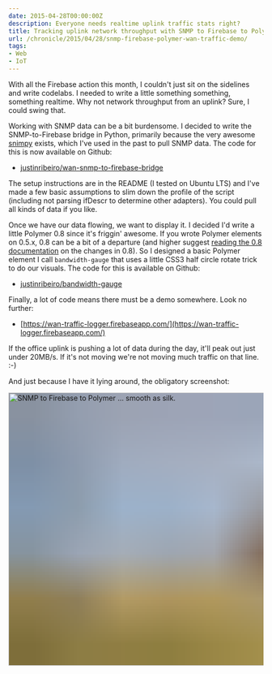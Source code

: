```yaml
---
date: 2015-04-28T00:00:00Z
description: Everyone needs realtime uplink traffic stats right?
title: Tracking uplink network throughput with SNMP to Firebase to Polymer
url: /chronicle/2015/04/28/snmp-firebase-polymer-wan-traffic-demo/
tags:
- Web
- IoT
---
```


With all the Firebase action this month, I couldn't just sit on the sidelines and write codelabs. I needed to write a little something something, something realtime. Why not network throughput from an uplink? Sure, I could swing that.

Working with SNMP data can be a bit burdensome. I decided to write the SNMP-to-Firebase bridge in Python, primarily because the very awesome [snimpy](https://snimpy.readthedocs.org/en/latest/) exists, which I've used in the past to pull SNMP data. The code for this is now available on Github:

* [justinribeiro/wan-snmp-to-firebase-bridge](https://github.com/justinribeiro/wan-snmp-to-firebase-bridge)

The setup instructions are in the README (I tested on Ubuntu LTS) and I've made a few basic assumptions to slim down the profile of the script (including not parsing ifDescr to determine other adapters). You could pull all kinds of data if you like.

Once we have our data flowing, we want to display it. I decided I'd write a little Polymer 0.8 since it's friggin' awesome. If you wrote Polymer elements on 0.5.x, 0.8 can be a bit of a departure (and higher suggest [reading the 0.8 documentation](https://www.polymer-project.org/0.8/) on the changes in 0.8). So I designed a basic Polymer element I call `bandwidth-gauge` that uses a little CSS3 half circle rotate trick to do our visuals. The code for this is available on Github:

* [justinribeiro/bandwidth-gauge](https://github.com/justinribeiro/bandwidth-gauge)

Finally, a lot of code means there must be a demo somewhere. Look no further:

* [https://wan-traffic-logger.firebaseapp.com/](https://wan-traffic-logger.firebaseapp.com/)

If the office uplink is pushing a lot of data during the day, it'll peak out just under 20MB/s. If it's not moving we're not moving much traffic on that line. :-)

And just because I have it lying around, the obligatory screenshot:

<img decoding="async" loading="lazy" width="800" height="538" style="background-size: cover;
          background-image: url('data:image/svg+xml;charset=utf-8,%3Csvg xmlns=\'http%3A//www.w3.org/2000/svg\' xmlns%3Axlink=\'http%3A//www.w3.org/1999/xlink\' viewBox=\'0 0 1280 853\'%3E%3Cfilter id=\'b\' color-interpolation-filters=\'sRGB\'%3E%3CfeGaussianBlur stdDeviation=\'.5\'%3E%3C/feGaussianBlur%3E%3CfeComponentTransfer%3E%3CfeFuncA type=\'discrete\' tableValues=\'1 1\'%3E%3C/feFuncA%3E%3C/feComponentTransfer%3E%3C/filter%3E%3Cimage filter=\'url(%23b)\' x=\'0\' y=\'0\' height=\'100%25\' width=\'100%25\' xlink%3Ahref=\'data%3Aimage/png;base64,iVBORw0KGgoAAAANSUhEUgAAAAkAAAAGCAIAAACepSOSAAAACXBIWXMAAC4jAAAuIwF4pT92AAAAs0lEQVQI1wGoAFf/AImSoJSer5yjs52ktp2luJuluKOpuJefsoCNowB+kKaOm66grL+krsCnsMGrt8m1u8mzt8OVoLIAhJqzjZ2tnLLLnLHJp7fNmpyjqbPCqLrRjqO7AIeUn5ultaWtt56msaSnroZyY4mBgLq7wY6TmwCRfk2Pf1uzm2WulV+xmV6rmGyQfFm3nWSBcEIAfm46jX1FkH5Djn5AmodGo49MopBLlIRBfG8yj/dfjF5frTUAAAAASUVORK5CYII=\'%3E%3C/image%3E%3C/svg%3E');" src="https://storage.googleapis.com/jdr-public-imgs/blog-archive/2015/04/snmp-to-firebase-to-polymer.jpeg" alt="SNMP to Firebase to Polymer ... smooth as silk.">


